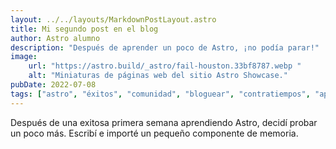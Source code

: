 ```yaml
---
layout: ../../layouts/MarkdownPostLayout.astro
title: Mi segundo post en el blog
author: Astro alumno
description: "Después de aprender un poco de Astro, ¡no podía parar!"
image:
    url: "https://astro.build/_astro/fail-houston.33bf8787.webp "
    alt: "Miniaturas de páginas web del sitio Astro Showcase."
pubDate: 2022-07-08
tags: ["astro", "éxitos", "comunidad", "bloguear", "contratiempos", "aprender en público"]
---
```

Después de una exitosa primera semana aprendiendo Astro, decidí probar un poco más. Escribí e importé un pequeño componente de memoria.